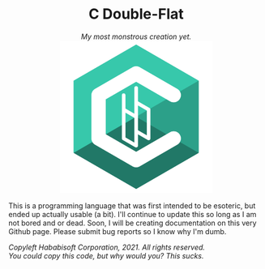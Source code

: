 <h1 align="center"> C Double-Flat </h1>
<p align="center"> 
  <i>My most monstrous creation yet. </i>
  <br>
  <img src="https://raw.githubusercontent.com/GitHababi/C-Double-Flat/main/assets/cbb_logo.png" alt="C-Double Flat" width="300"/>
</p>
This is a programming language that was first intended to be esoteric, but ended up actually usable (a bit).
I'll continue to update this so long as I am not bored and or dead. Soon, I will be creating documentation on this very Github page.
Please submit bug reports so I know why I'm dumb.

*Copyleft Hababisoft Corporation, 2021. All rights reserved.*\
*You could copy this code, but why would you? This sucks.*
